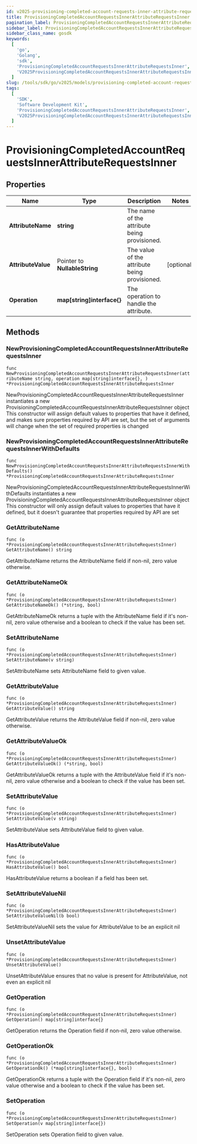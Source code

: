 ```yaml
---
id: v2025-provisioning-completed-account-requests-inner-attribute-requests-inner
title: ProvisioningCompletedAccountRequestsInnerAttributeRequestsInner
pagination_label: ProvisioningCompletedAccountRequestsInnerAttributeRequestsInner
sidebar_label: ProvisioningCompletedAccountRequestsInnerAttributeRequestsInner
sidebar_class_name: gosdk
keywords:
  [
    'go',
    'Golang',
    'sdk',
    'ProvisioningCompletedAccountRequestsInnerAttributeRequestsInner',
    'V2025ProvisioningCompletedAccountRequestsInnerAttributeRequestsInner',
  ]
slug: /tools/sdk/go/v2025/models/provisioning-completed-account-requests-inner-attribute-requests-inner
tags:
  [
    'SDK',
    'Software Development Kit',
    'ProvisioningCompletedAccountRequestsInnerAttributeRequestsInner',
    'V2025ProvisioningCompletedAccountRequestsInnerAttributeRequestsInner',
  ]
---
```


# ProvisioningCompletedAccountRequestsInnerAttributeRequestsInner

## Properties

| Name | Type | Description | Notes |
| --- | --- | --- | --- |
| **AttributeName** | **string** | The name of the attribute being provisioned. |
| **AttributeValue** | Pointer to **NullableString** | The value of the attribute being provisioned. | [optional] |
| **Operation** | **map[string]interface{}** | The operation to handle the attribute. |

## Methods

### NewProvisioningCompletedAccountRequestsInnerAttributeRequestsInner

`func NewProvisioningCompletedAccountRequestsInnerAttributeRequestsInner(attributeName string, operation map[string]interface{}, ) *ProvisioningCompletedAccountRequestsInnerAttributeRequestsInner`

NewProvisioningCompletedAccountRequestsInnerAttributeRequestsInner instantiates a new ProvisioningCompletedAccountRequestsInnerAttributeRequestsInner object This constructor will assign default values to properties that have it defined, and makes sure properties required by API are set, but the set of arguments will change when the set of required properties is changed

### NewProvisioningCompletedAccountRequestsInnerAttributeRequestsInnerWithDefaults

`func NewProvisioningCompletedAccountRequestsInnerAttributeRequestsInnerWithDefaults() *ProvisioningCompletedAccountRequestsInnerAttributeRequestsInner`

NewProvisioningCompletedAccountRequestsInnerAttributeRequestsInnerWithDefaults instantiates a new ProvisioningCompletedAccountRequestsInnerAttributeRequestsInner object This constructor will only assign default values to properties that have it defined, but it doesn't guarantee that properties required by API are set

### GetAttributeName

`func (o *ProvisioningCompletedAccountRequestsInnerAttributeRequestsInner) GetAttributeName() string`

GetAttributeName returns the AttributeName field if non-nil, zero value otherwise.

### GetAttributeNameOk

`func (o *ProvisioningCompletedAccountRequestsInnerAttributeRequestsInner) GetAttributeNameOk() (*string, bool)`

GetAttributeNameOk returns a tuple with the AttributeName field if it's non-nil, zero value otherwise and a boolean to check if the value has been set.

### SetAttributeName

`func (o *ProvisioningCompletedAccountRequestsInnerAttributeRequestsInner) SetAttributeName(v string)`

SetAttributeName sets AttributeName field to given value.

### GetAttributeValue

`func (o *ProvisioningCompletedAccountRequestsInnerAttributeRequestsInner) GetAttributeValue() string`

GetAttributeValue returns the AttributeValue field if non-nil, zero value otherwise.

### GetAttributeValueOk

`func (o *ProvisioningCompletedAccountRequestsInnerAttributeRequestsInner) GetAttributeValueOk() (*string, bool)`

GetAttributeValueOk returns a tuple with the AttributeValue field if it's non-nil, zero value otherwise and a boolean to check if the value has been set.

### SetAttributeValue

`func (o *ProvisioningCompletedAccountRequestsInnerAttributeRequestsInner) SetAttributeValue(v string)`

SetAttributeValue sets AttributeValue field to given value.

### HasAttributeValue

`func (o *ProvisioningCompletedAccountRequestsInnerAttributeRequestsInner) HasAttributeValue() bool`

HasAttributeValue returns a boolean if a field has been set.

### SetAttributeValueNil

`func (o *ProvisioningCompletedAccountRequestsInnerAttributeRequestsInner) SetAttributeValueNil(b bool)`

SetAttributeValueNil sets the value for AttributeValue to be an explicit nil

### UnsetAttributeValue

`func (o *ProvisioningCompletedAccountRequestsInnerAttributeRequestsInner) UnsetAttributeValue()`

UnsetAttributeValue ensures that no value is present for AttributeValue, not even an explicit nil

### GetOperation

`func (o *ProvisioningCompletedAccountRequestsInnerAttributeRequestsInner) GetOperation() map[string]interface{}`

GetOperation returns the Operation field if non-nil, zero value otherwise.

### GetOperationOk

`func (o *ProvisioningCompletedAccountRequestsInnerAttributeRequestsInner) GetOperationOk() (*map[string]interface{}, bool)`

GetOperationOk returns a tuple with the Operation field if it's non-nil, zero value otherwise and a boolean to check if the value has been set.

### SetOperation

`func (o *ProvisioningCompletedAccountRequestsInnerAttributeRequestsInner) SetOperation(v map[string]interface{})`

SetOperation sets Operation field to given value.
